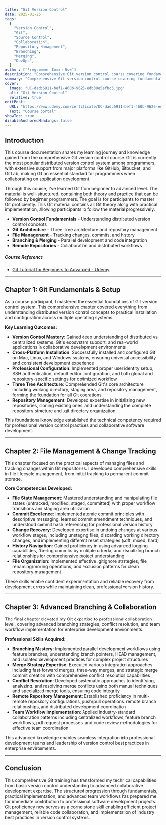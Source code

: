 ```yaml
---
title: "Git Version Control"
date: 2025-01-25
tags:
  [
    "Version Control",
    "Git",
    "Source Control",
    "Collaboration",
    "Repository Management",
    "Branching",
    "Merging",
    "DevOps",
  ]
author: ["Programmer Zaman Now"]
description: "Comprehensive Git version control course covering fundamentals to advanced repository management."
summary: "Comprehensive Git version control course covering fundamentals to advanced repository management. Learn to track changes, collaborate effectively, manage branches, resolve conflicts, and implement professional version control workflows for software development projects."
cover:
  image: "UC-dadc6911-bef1-460b-9626-edb38e5efbc3.jpg"
  alt: "Git Version Control"
  relative: true
editPost:
  URL: "https://www.udemy.com/certificate/UC-dadc6911-bef1-460b-9626-edb38e5efbc3/"
  Text: "Course portal"
showToc: true
disableAnchoredHeadings: false
---
```


## Introduction

This course documentation shares my learning journey and knowledge gained from the comprehensive Git version control course. Git is currently the most popular distributed version control system among programmers, with extensive support from major platforms like GitHub, Bitbucket, and GitLab, making Git an essential standard for programmers when collaborating on application development.

Through this course, I've learned Git from beginner to advanced level. The material is well-structured, containing both theory and practice that can be followed by beginner programmers. The goal is for participants to master Git proficiently. This Git material contains all Git theory along with practical implementation, allowing participants to follow the material progressively.

- **Version Control Fundamentals** - Understanding distributed version control concepts
- **Git Architecture** - Three Tree architecture and repository management
- **File Management** - Tracking changes, commits, and history
- **Branching & Merging** - Parallel development and code integration
- **Remote Repositories** - Collaboration and distributed workflows

##### Course Reference

- [Git Tutorial for Beginners to Advanced - Udemy](https://www.udemy.com/course/laravel-pemula-sampai-mahir/)

---

## Chapter 1: Git Fundamentals & Setup

As a course participant, I mastered the essential foundations of Git version control system. This comprehensive chapter covered everything from understanding distributed version control concepts to practical installation and configuration across multiple operating systems.

**Key Learning Outcomes:**

- **Version Control Mastery**: Gained deep understanding of distributed vs centralized systems, Git's ecosystem support, and real-world applications in collaborative development environments
- **Cross-Platform Installation**: Successfully installed and configured Git on Mac, Linux, and Windows systems, ensuring universal accessibility and consistent development experience
- **Professional Configuration**: Implemented proper user identity setup, SSH authentication, default editor configuration, and both global and repository-specific settings for optimized workflow
- **Three Tree Architecture**: Comprehended Git's core architecture including working directory, staging area, and repository management, forming the foundation for all Git operations
- **Repository Management**: Developed expertise in initializing new repositories, cloning existing ones, and understanding the complete repository structure and .git directory organization

This foundational knowledge established the technical competency required for professional version control practices and collaborative software development.

---

## Chapter 2: File Management & Change Tracking

This chapter focused on the practical aspects of managing files and tracking changes within Git repositories. I developed comprehensive skills in file lifecycle management, from initial tracking to permanent commit storage.

**Core Competencies Developed:**

- **File State Management**: Mastered understanding and manipulating file states (untracked, modified, staged, committed) with proper workflow transitions and staging area utilization
- **Commit Excellence**: Implemented atomic commit principles with descriptive messaging, learned commit amendment techniques, and understood commit hash referencing for professional version history
- **Change Recovery**: Developed expertise in undoing changes at various workflow stages, including unstaging files, discarding working directory changes, and implementing different reset strategies (soft, mixed, hard)
- **History Navigation**: Gained proficiency in using advanced logging capabilities, filtering commits by multiple criteria, and visualizing branch relationships for comprehensive project understanding
- **File Organization**: Implemented effective .gitignore strategies, file renaming/moving operations, and exclusion patterns for clean repository management

These skills enable confident experimentation and reliable recovery from development errors while maintaining clean, professional version history.

---

## Chapter 3: Advanced Branching & Collaboration

The final chapter elevated my Git expertise to professional collaboration level, covering advanced branching strategies, conflict resolution, and team workflow implementation for enterprise development environments.

**Professional Skills Acquired:**

- **Branching Mastery**: Implemented parallel development workflows using feature branches, understanding branch pointers, HEAD management, and isolated development practices for complex project structures
- **Merge Strategy Expertise**: Executed various integration approaches including fast-forward merges, three-way merges, and strategic merge commit creation with comprehensive conflict resolution capabilities
- **Conflict Resolution**: Developed systematic approaches to identifying, analyzing, and resolving merge conflicts using both manual techniques and specialized merge tools, ensuring code integrity
- **Remote Repository Management**: Established proficiency in multi-remote repository configurations, push/pull operations, remote branch relationships, and distributed development coordination
- **Team Workflow Implementation**: Applied industry-standard collaboration patterns including centralized workflows, feature branch workflows, pull request processes, and code review methodologies for effective team coordination

This advanced knowledge enables seamless integration into professional development teams and leadership of version control best practices in enterprise environments.

---

## Conclusion

This comprehensive Git training has transformed my technical capabilities from basic version control understanding to advanced collaborative development expertise. The structured progression through fundamentals, practical implementation, and advanced team workflows has prepared me for immediate contribution to professional software development projects. Git proficiency now serves as a cornerstone skill enabling efficient project management, reliable code collaboration, and implementation of industry best practices in version control systems.
